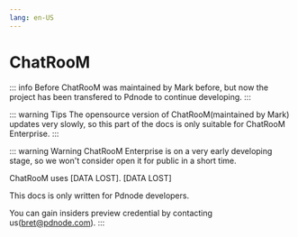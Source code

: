 ```yaml
---
lang: en-US
---
```

# ChatRooM <Badge type="tip" text="0.1.0" />

::: info Before
ChatRooM was maintained by Mark before, but now the project has been transfered to Pdnode to continue developing.
:::

::: warning Tips
The opensource version of ChatRooM(maintained by Mark) updates very slowly, so this part of the docs is only suitable for ChatRooM Enterprise.
:::


::: warning Warning
ChatRooM Enterprise is on a very early developing stage, so we won't consider open it for public in a short time.

ChatRooM uses [DATA LOST]. [DATA LOST]

This docs is only written for Pdnode developers.

You can gain insiders preview credential by contacting us(bret@pdnode.com).
:::
